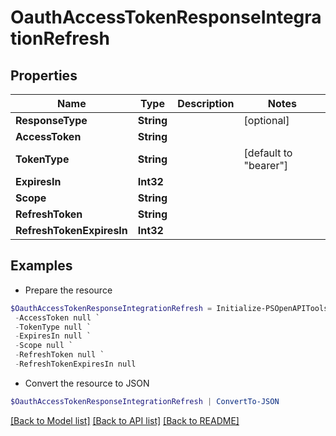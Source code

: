 # OauthAccessTokenResponseIntegrationRefresh
## Properties

Name | Type | Description | Notes
------------ | ------------- | ------------- | -------------
**ResponseType** | **String** |  | [optional] 
**AccessToken** | **String** |  | 
**TokenType** | **String** |  | [default to "bearer"]
**ExpiresIn** | **Int32** |  | 
**Scope** | **String** |  | 
**RefreshToken** | **String** |  | 
**RefreshTokenExpiresIn** | **Int32** |  | 

## Examples

- Prepare the resource
```powershell
$OauthAccessTokenResponseIntegrationRefresh = Initialize-PSOpenAPIToolsOauthAccessTokenResponseIntegrationRefresh  -ResponseType null `
 -AccessToken null `
 -TokenType null `
 -ExpiresIn null `
 -Scope null `
 -RefreshToken null `
 -RefreshTokenExpiresIn null
```

- Convert the resource to JSON
```powershell
$OauthAccessTokenResponseIntegrationRefresh | ConvertTo-JSON
```

[[Back to Model list]](../README.md#documentation-for-models) [[Back to API list]](../README.md#documentation-for-api-endpoints) [[Back to README]](../README.md)

